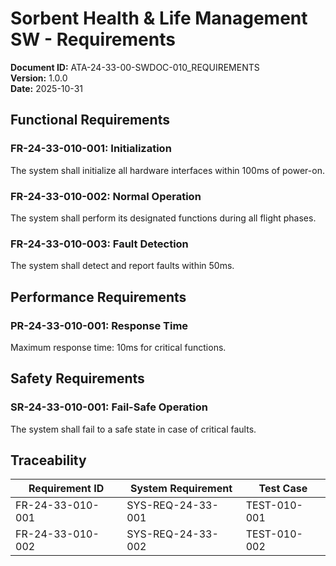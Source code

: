 # Sorbent Health & Life Management SW - Requirements

**Document ID:** ATA-24-33-00-SWDOC-010_REQUIREMENTS  
**Version:** 1.0.0  
**Date:** 2025-10-31

## Functional Requirements

### FR-24-33-010-001: Initialization
The system shall initialize all hardware interfaces within 100ms of power-on.

### FR-24-33-010-002: Normal Operation
The system shall perform its designated functions during all flight phases.

### FR-24-33-010-003: Fault Detection
The system shall detect and report faults within 50ms.

## Performance Requirements

### PR-24-33-010-001: Response Time
Maximum response time: 10ms for critical functions.

## Safety Requirements

### SR-24-33-010-001: Fail-Safe Operation
The system shall fail to a safe state in case of critical faults.

## Traceability

| Requirement ID | System Requirement | Test Case |
|----------------|-------------------|-----------|
| FR-24-33-010-001 | SYS-REQ-24-33-001 | TEST-010-001 |
| FR-24-33-010-002 | SYS-REQ-24-33-002 | TEST-010-002 |
